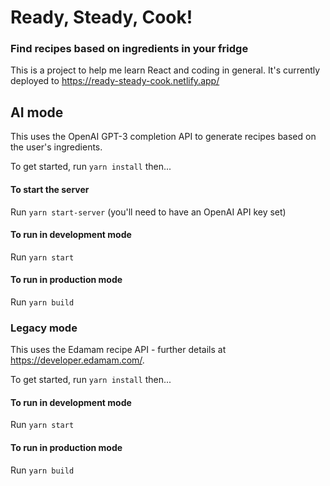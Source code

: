 # Ready, Steady, Cook!

### Find recipes based on ingredients in your fridge

This is a project to help me learn React and coding in general. It's currently deployed to https://ready-steady-cook.netlify.app/

## AI mode

This uses the OpenAI GPT-3 completion API to generate recipes based on the user's ingredients.

To get started, run `yarn install` then...

#### To start the server

Run `yarn start-server` (you'll need to have an OpenAI API key set)

#### To run in development mode

Run `yarn start`

#### To run in production mode

Run `yarn build`

### Legacy mode

This uses the Edamam recipe API - further details at https://developer.edamam.com/.

To get started, run `yarn install` then...

#### To run in development mode

Run `yarn start`

#### To run in production mode

Run `yarn build`
